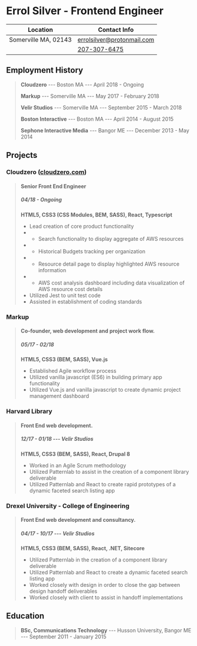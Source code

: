 
Errol Silver - Frontend Engineer
=========


| Location             | Contact Info                                                    |
| -------------------- | --------------------------------------------------------------- |
| Somerville MA, 02143 | [errolsilver@protonmail.com](mailto:errolsilver@protonmail.com) |
|                      | [207-307-6475](tel:1-207-307-6475)                              |


Employment History
---------------------
> **Cloudzero** --- Boston MA --- April 2018 - Ongoing
>
> **Markup** --- Somerville MA --- May 2017 - February 2018
>
> **Velir Studios** --- Somerville MA --- September 2015 - March 2018
>
> **Boston Interactive** --- Boston MA --- April 2014 - August 2015
>
> **Sephone Interactive Media** --- Bangor ME --- December 2013 - May 2014


Projects
-----------

### Cloudzero ([cloudzero.com](https://cloudzero.com/))
> #### Senior Front End Engineer
> ##### 04/18 - Ongoing
> __HTML5, CSS3 (CSS Modules, BEM, SASS), React, Typescript__
>
> - Lead creation of core product functionality
> - - Search functionality to display aggregate of AWS resources
> - - Historical Budgets tracking per organization
> - - Resource detail page to display highlighted AWS resource information
> - - AWS cost analysis dashboard including data visualization of AWS resource cost details
> - Utilized Jest to unit test code
> - Assisted in establishment of coding standards

### Markup
> #### Co-founder, web development and project work flow.
> ##### 05/17 - 02/18
> __HTML5, CSS3 (BEM, SASS), Vue.js__
>
> - Established Agile workflow process
> - Utilized vanilla javascript (ES6) in building primary app functionality
> - Utilized Vue.js and vanilla javascript to create dynamic project management dashboard

### Harvard Library
> #### Front End web development.
> ##### 12/17 - 01/18 --- Velir Studios
> __HTML5, CSS3 (BEM, SASS), React, Drupal 8__
>
> - Worked in an Agile Scrum methodology
> - Utilized Patternlab to assist in the creation of a component library deliverable
> - Utilized Patternlab and React to create rapid prototypes of a dynamic faceted search listing app

### Drexel University - College of Engineering
> #### Front End web development and consultancy.
> ##### 04/17 - 10/17 --- Velir Studios
> __HTML5, CSS3 (BEM, SASS), React, .NET, Sitecore__
>
> - Utilized Patternlab in the creation of a component library deliverable
> - Utilized Patternlab and React to create a dynamic faceted search listing app
> - Worked closely with design in order to close the gap between design handoff deliverables
> - Worked closely with client to assist in handoff implementations


Education
--------------
> **BSc, Communications Technology** --- Husson University,  Bangor ME --- September 2011 - January 2015
